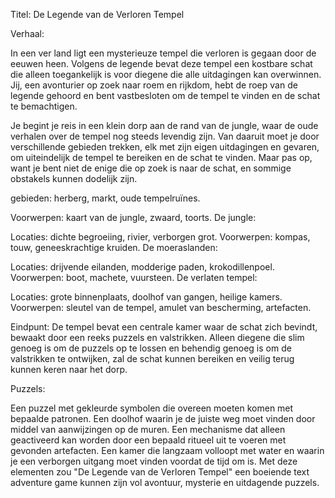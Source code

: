 Titel: De Legende van de Verloren Tempel

Verhaal:

In een ver land ligt een mysterieuze tempel die verloren is gegaan door de eeuwen heen. Volgens de legende bevat deze tempel een kostbare schat die alleen toegankelijk is voor diegene die alle uitdagingen kan overwinnen. Jij, een avonturier op zoek naar roem en rijkdom, hebt de roep van de legende gehoord en bent vastbesloten om de tempel te vinden en de schat te bemachtigen.

Je begint je reis in een klein dorp aan de rand van de jungle, waar de oude verhalen over de tempel nog steeds levendig zijn. Van daaruit moet je door verschillende gebieden trekken, elk met zijn eigen uitdagingen en gevaren, om uiteindelijk de tempel te bereiken en de schat te vinden. Maar pas op, want je bent niet de enige die op zoek is naar de schat, en sommige obstakels kunnen dodelijk zijn.

gebieden: herberg, markt, oude tempelruïnes.

Voorwerpen: kaart van de jungle, zwaard, toorts.
De jungle:

Locaties: dichte begroeiing, rivier, verborgen grot.
Voorwerpen: kompas, touw, geneeskrachtige kruiden.
De moeraslanden:

Locaties: drijvende eilanden, modderige paden, krokodillenpoel.
Voorwerpen: boot, machete, vuursteen.
De verlaten tempel:

Locaties: grote binnenplaats, doolhof van gangen, heilige kamers.
Voorwerpen: sleutel van de tempel, amulet van bescherming, artefacten.

Eindpunt:
De tempel bevat een centrale kamer waar de schat zich bevindt, bewaakt door een reeks puzzels en valstrikken. Alleen diegene die slim genoeg is om de puzzels op te lossen en behendig genoeg is om de valstrikken te ontwijken, zal de schat kunnen bereiken en veilig terug kunnen keren naar het dorp.

Puzzels:

Een puzzel met gekleurde symbolen die overeen moeten komen met bepaalde patronen.
Een doolhof waarin je de juiste weg moet vinden door middel van aanwijzingen op de muren.
Een mechanisme dat alleen geactiveerd kan worden door een bepaald ritueel uit te voeren met gevonden artefacten.
Een kamer die langzaam volloopt met water en waarin je een verborgen uitgang moet vinden voordat de tijd om is.
Met deze elementen zou "De Legende van de Verloren Tempel" een boeiende text adventure game kunnen zijn vol avontuur, mysterie en uitdagende puzzels.
